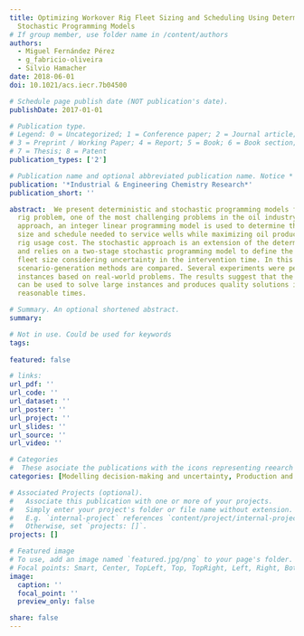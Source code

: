 ```yaml
---
title: Optimizing Workover Rig Fleet Sizing and Scheduling Using Deterministic and
  Stochastic Programming Models
# If group member, use folder name in /content/authors
authors:
  - Miguel Fernández Pérez
  - g_fabricio-oliveira
  - Silvio Hamacher
date: 2018-06-01
doi: 10.1021/acs.iecr.7b04500

# Schedule page publish date (NOT publication's date).
publishDate: 2017-01-01

# Publication type.
# Legend: 0 = Uncategorized; 1 = Conference paper; 2 = Journal article;
# 3 = Preprint / Working Paper; 4 = Report; 5 = Book; 6 = Book section;
# 7 = Thesis; 8 = Patent
publication_types: ['2']

# Publication name and optional abbreviated publication name. Notice * * on title. # Publication name and optional abbreviated publication name. Quote marks needed for Markdown typesetting
publication: '*Industrial & Engineering Chemistry Research*'
publication_short: ''

abstract:  We present deterministic and stochastic programming models for the workover
  rig problem, one of the most challenging problems in the oil industry. In the deterministic
  approach, an integer linear programming model is used to determine the rig fleet
  size and schedule needed to service wells while maximizing oil production and minimizing
  rig usage cost. The stochastic approach is an extension of the deterministic method
  and relies on a two-stage stochastic programming model to define the optimal rig
  fleet size considering uncertainty in the intervention time. In this approach, different
  scenario-generation methods are compared. Several experiments were performed using
  instances based on real-world problems. The results suggest that the proposed methodology
  can be used to solve large instances and produces quality solutions in computationally
  reasonable times.

# Summary. An optional shortened abstract.
summary: 

# Not in use. Could be used for keywords 
tags:
  
featured: false

# links:
url_pdf: ''
url_code: ''
url_dataset: ''
url_poster: ''
url_project: ''
url_slides: ''
url_source: ''
url_video: ''

# Categories
#  These asociate the publications with the icons representing reearch topics and application areas
categories: [Modelling decision-making and uncertainty, Production and operations planning]

# Associated Projects (optional).
#   Associate this publication with one or more of your projects.
#   Simply enter your project's folder or file name without extension.
#   E.g. `internal-project` references `content/project/internal-project/index.md`.
#   Otherwise, set `projects: []`.
projects: []

# Featured image
# To use, add an image named `featured.jpg/png` to your page's folder.
# Focal points: Smart, Center, TopLeft, Top, TopRight, Left, Right, BottomLeft, Bottom, BottomRight.
image:
  caption: ''
  focal_point: ''
  preview_only: false

share: false  
---
```

